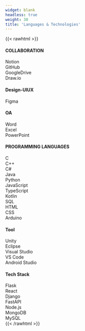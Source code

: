 ```yaml
---
widget: blank
headless: true
weight: 30
title: 'Languages & Technologies'
---
```


{{< rawhtml >}}
<div class="bars bars-4col">
  <div>
    <h4>COLLABORATION</h4>
    <div class="bar"><label>Notion</label><span style="width:90%"></span></div>
    <div class="bar"><label>GitHub</label><span style="width:70%"></span></div>
    <div class="bar"><label>GoogleDrive</label><span style="width:100%"></span></div>
    <div class="bar"><label>Draw.io</label><span style="width:90%"></span></div>
  </div>
  <div>
    <h4>Design-UIUX</h4>
    <div class="bar"><label>Figma</label><span style="width:65%"></span></div>
  </div>
  <div>
    <h4>OA</h4>
    <div class="bar"><label>Word</label><span style="width:95%"></span></div>
    <div class="bar"><label>Excel</label><span style="width:40%"></span></div>
    <div class="bar"><label>PowerPoint</label><span style="width:95%"></span></div>
  </div>
  <div>
    <h4>PROGRAMMING LANGUAGES</h4>
    <div class="bar"><label>C</label><span style="width:80%"></span></div>
    <div class="bar"><label>C++</label><span style="width:60%"></span></div>
    <div class="bar"><label>C#</label><span style="width:50%"></span></div>
    <div class="bar"><label>Java</label><span style="width:70%"></span></div>
    <div class="bar"><label>Python</label><span style="width:90%"></span></div>
    <div class="bar"><label>JavaScript</label><span style="width:50%"></span></div>
    <div class="bar"><label>TypeScript</label><span style="width:50%"></span></div>
    <div class="bar"><label>Kotlin</label><span style="width:30%"></span></div>
    <div class="bar"><label>SQL</label><span style="width:75%"></span></div>
    <div class="bar"><label>HTML</label><span style="width:90%"></span></div>
    <div class="bar"><label>CSS</label><span style="width:90%"></span></div>
    <div class="bar"><label>Arduino</label><span style="width:90%"></span></div>
  </div>
  <div>
    <h4>Tool</h4>
    <div class="bar"><label>Unity</label><span style="width:70%"></span></div>
    <div class="bar"><label>Eclipse</label><span style="width:50%"></span></div>
    <div class="bar"><label>Visual Studio</label><span style="width:95%"></span></div>
    <div class="bar"><label>VS Code</label><span style="width:95%"></span></div>
    <div class="bar"><label>Android Studio</label><span style="width:65%"></span></div>
  </div>
  <div>
    <h4>Tech Stack</h4>
    <div class="bar"><label>Flask</label><span style="width:60%"></span></div>
    <div class="bar"><label>React</label><span style="width:80%"></span></div>
    <div class="bar"><label>Django</label><span style="width:80%"></span></div>
    <div class="bar"><label>FastAPI</label><span style="width:90%"></span></div>
    <div class="bar"><label>Node.js</label><span style="width:90%"></span></div>
    <div class="bar"><label>MongoDB</label><span style="width:60%"></span></div>
    <div class="bar"><label>MySQL</label><span style="width:90%"></span></div>
  </div>
</div>
{{< /rawhtml >}}

